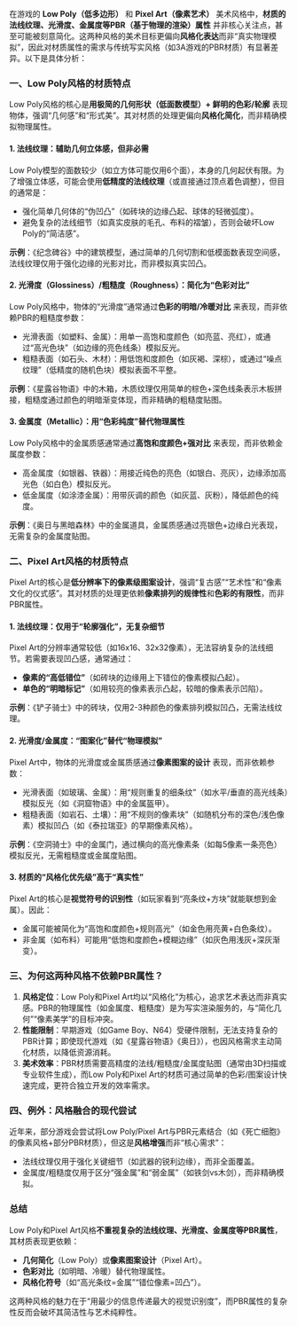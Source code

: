 在游戏的 **Low Poly（低多边形）** 和 **Pixel Art（像素艺术）** 美术风格中，**材质的法线纹理、光滑度、金属度等PBR（基于物理的渲染）属性** 并非核心关注点，甚至可能被刻意简化。这两种风格的美术目标更偏向**风格化表达**而非“真实物理模拟”，因此对材质属性的需求与传统写实风格（如3A游戏的PBR材质）有显著差异。以下是具体分析：


### **一、Low Poly风格的材质特点**  
Low Poly风格的核心是**用极简的几何形状（低面数模型）+ 鲜明的色彩/轮廓** 表现物体，强调“几何感”和“形式美”。其对材质的处理更偏向**风格化简化**，而非精确模拟物理属性。  

#### **1. 法线纹理：辅助几何立体感，但非必需**  
Low Poly模型的面数较少（如立方体可能仅用6个面），本身的几何起伏有限。为了增强立体感，可能会使用**低精度的法线纹理**（或直接通过顶点着色调整），但目的通常是：  
- 强化简单几何体的“伪凹凸”（如砖块的边缘凸起、球体的轻微弧度）。  
- 避免复杂的法线细节（如真实皮肤的毛孔、布料的褶皱），否则会破坏Low Poly的“简洁感”。  

**示例**：《纪念碑谷》中的建筑模型，通过简单的几何切割和低模面数表现空间感，法线纹理仅用于强化边缘的光影对比，而非模拟真实凹凸。  


#### **2. 光滑度（Glossiness）/粗糙度（Roughness）：简化为“色彩对比”**  
Low Poly风格中，物体的“光滑度”通常通过**色彩的明暗/冷暖对比** 来表现，而非依赖PBR的粗糙度参数：  
- 光滑表面（如塑料、金属）：用单一高饱和度颜色（如亮蓝、亮红），或通过“高光色块”（如边缘的亮色线条）模拟反光。  
- 粗糙表面（如石头、木材）：用低饱和度颜色（如灰褐、深棕），或通过“噪点纹理”（低精度的随机色块）模拟表面不平整。  

**示例**：《星露谷物语》中的木箱，木质纹理仅用简单的棕色+深色线条表示木板拼接，粗糙度通过颜色的明暗渐变体现，而非精确的粗糙度贴图。  


#### **3. 金属度（Metallic）：用“色彩纯度”替代物理属性**  
Low Poly风格中的金属质感通常通过**高饱和度颜色+强对比** 来表现，而非依赖金属度参数：  
- 高金属度（如银器、铁器）：用接近纯色的亮色（如银白、亮灰），边缘添加高光色（如白色）模拟反光。  
- 低金属度（如涂漆金属）：用带灰调的颜色（如灰蓝、灰粉），降低颜色的纯度。  

**示例**：《奥日与黑暗森林》中的金属道具，金属质感通过亮银色+边缘白光表现，无需复杂的金属度贴图。  


### **二、Pixel Art风格的材质特点**  
Pixel Art的核心是**低分辨率下的像素级图案设计**，强调“复古感”“艺术性”和“像素文化的仪式感”。其对材质的处理更依赖**像素排列的规律性**和**色彩的有限性**，而非PBR属性。  

#### **1. 法线纹理：仅用于“轮廓强化”，无复杂细节**  
Pixel Art的分辨率通常较低（如16x16、32x32像素），无法容纳复杂的法线细节。若需要表现凹凸感，通常通过：  
- **像素的“高低错位”**（如砖块的边缘用上下错位的像素模拟凸起）。  
- **单色的“明暗标记”**（如用较亮的像素表示凸起，较暗的像素表示凹陷）。  

**示例**：《铲子骑士》中的砖块，仅用2-3种颜色的像素排列模拟凹凸，无需法线纹理。  


#### **2. 光滑度/金属度：“图案化”替代“物理模拟”**  
Pixel Art中，物体的光滑度或金属质感通过**像素图案的设计** 表现，而非依赖参数：  
- 光滑表面（如玻璃、金属）：用“规则重复的细条纹”（如水平/垂直的高光线条）模拟反光（如《洞窟物语》中的金属盔甲）。  
- 粗糙表面（如岩石、土壤）：用“不规则的像素块”（如随机分布的深色/浅色像素）模拟凹凸（如《泰拉瑞亚》的早期像素风格）。  

**示例**：《空洞骑士》中的金属门，通过横向的高光像素条（如每5像素一条亮色）模拟反光，无需粗糙度或金属度贴图。  


#### **3. 材质的“风格化优先级”高于“真实性”**  
Pixel Art的核心是**视觉符号的识别性**（如玩家看到“亮条纹+方块”就能联想到金属）。因此：  
- 金属可能被简化为“高饱和度颜色+规则高光”（如金色用亮黄+白色条纹）。  
- 非金属（如布料）可能用“低饱和度颜色+模糊边缘”（如灰色用浅灰+深灰渐变）。  


### **三、为何这两种风格不依赖PBR属性？**  
1. **风格定位**：Low Poly和Pixel Art均以“风格化”为核心，追求艺术表达而非真实感。PBR的物理属性（如金属度、粗糙度）是为写实渲染服务的，与“简化几何”“像素美学”的目标冲突。  
2. **性能限制**：早期游戏（如Game Boy、N64）受硬件限制，无法支持复杂的PBR计算；即使现代游戏（如《星露谷物语》《奥日》），也因风格需求主动简化材质，以降低资源消耗。  
3. **美术效率**：PBR材质需要高精度的法线/粗糙度/金属度贴图（通常由3D扫描或专业软件生成），而Low Poly和Pixel Art的材质可通过简单的色彩/图案设计快速完成，更符合独立开发的效率需求。  


### **四、例外：风格融合的现代尝试**  
近年来，部分游戏会尝试将Low Poly/Pixel Art与PBR元素结合（如《死亡细胞》的像素风格+部分PBR材质），但这是**风格增强**而非“核心需求”：  
- 法线纹理仅用于强化关键细节（如武器的锐利边缘），而非全面覆盖。  
- 金属度/粗糙度仅用于区分“强金属”和“弱金属”（如铁剑vs木剑），而非精确模拟。  


### **总结**  
Low Poly和Pixel Art风格**不重视复杂的法线纹理、光滑度、金属度等PBR属性**，其材质表现更依赖：  
- **几何简化**（Low Poly）或**像素图案设计**（Pixel Art）。  
- **色彩对比**（如明暗、冷暖）替代物理属性。  
- **风格化符号**（如“高光条纹=金属”“错位像素=凹凸”）。  

这两种风格的魅力在于“用最少的信息传递最大的视觉识别度”，而PBR属性的复杂性反而会破坏其简洁性与艺术纯粹性。